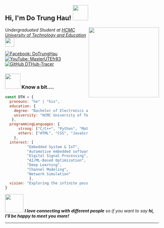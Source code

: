 <h2> Hi, I'm Do Trung Hau! <img src="https://media.giphy.com/media/mGcNjsfWAjY5AEZNw6/giphy.gif" width="50"></h2>
<img align='right' src="https://media.giphy.com/media/ieyl9zmCjO4b4t6qoY/giphy.gif" width="230">
<p><em>Undergraduated Student at <a href="https://hcmute.edu.vn/">HCMC University of Technology and Education</a><img src="https://media.giphy.com/media/fYSnHlufseco8Fh93Z/giphy.gif" width="30"></br> 
</em></p>

[![Facebook: DoTrungHau](https://img.shields.io/badge/-Facebook-blue?style=flat-square&logo=facebook&logoColor=white)](https://www.facebook.com/otrunghau.266544/)
[![YouTube: MasterUTEfr83](https://img.shields.io/badge/-MasterUTEfr83-red?style=flat-square&logo=YouTube&logoColor=white&link=https://www.youtube.com/@MasterUTEfr83)](https://www.youtube.com/@MasterUTEfr83)
[![GitHub DTHub-Tracer](https://img.shields.io/github/followers/DTHub-Tracer?label=follow&style=social)](https://github.com/DTHub-Tracer)




### <img src="https://media.giphy.com/media/VgCDAzcKvsR6OM0uWg/giphy.gif" width="50"> Know a bit....  

```javascript
const DTH = {
  pronouns: "he" | "his",
  education: {
    degree: "Bachelor of Electronics and Telecommunications Engineering",
    university: "HCMC University of Technology and Education",
   },
  programmingLanguages: {
      strong: ["C/C++", "Python", "Matlab"],
      others: ["HTML", "CSS", "JavaScript", "Verilog"]
    },
  interest: [
          "Embedded System & IoT",
          "Automotive embedded software",
          "Digital Signal Processing",
          "AI/ML-Based Optimization",
          "Deep Learning",
          "Channel Modeling", 
          "Network Simulation"
           ],
  vision: "Exploring the infinite possibilities of technology."
}
```

<img src="https://media.giphy.com/media/LnQjpWaON8nhr21vNW/giphy.gif" width="60"> <em><b>I love connecting with different people</b> so if you want to say <b>hi, I'll be happy to meet you more!</b> </em>

---
